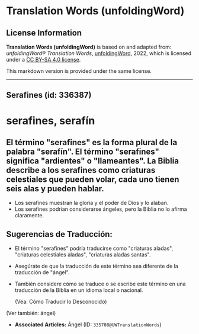 # Translation Words (unfoldingWord)

## License Information

**Translation Words (unfoldingWord)** is based on and adapted from: _unfoldingWord® Translation Words_, [unfoldingWord](https://unfoldingword.org/utw), 2022, which is licensed under a [CC BY-SA 4.0 license](https://creativecommons.org/licenses/by-sa/4.0/legalcode.en).

This markdown version is provided under the same license.



--------------------------------

## Serafines (id: 336387)

serafines, serafín
==================

El término "serafines" es la forma plural de la palabra "serafín". El término "serafines" significa "ardientes" o "llameantes". La Biblia describe a los serafines como criaturas celestiales que pueden volar, cada uno tienen seis alas y pueden hablar.
----------------------------------------------------------------------------------------------------------------------------------------------------------------------------------------------------------------------------------------------------------

* Los serafines muestran la gloria y el poder de Dios y lo alaban.
* Los serafines podrían considerarse ángeles, pero la Biblia no lo afirma claramente.

Sugerencias de Traducción:
--------------------------

* El término "serafines" podría traducirse como "criaturas aladas", "criaturas celestiales aladas", "criaturas aladas santas".
* Asegúrate de que la traducción de este término sea diferente de la traducción de "ángel".
* También considere cómo se traduce o se escribe este término en una traducción de la Biblia en un idioma local o nacional.

    (Vea: Cómo Traducir lo Desconocido)

(Ver también: ángel)

* **Associated Articles:** Ángel (ID: `335708@UWTranslationWords`)

